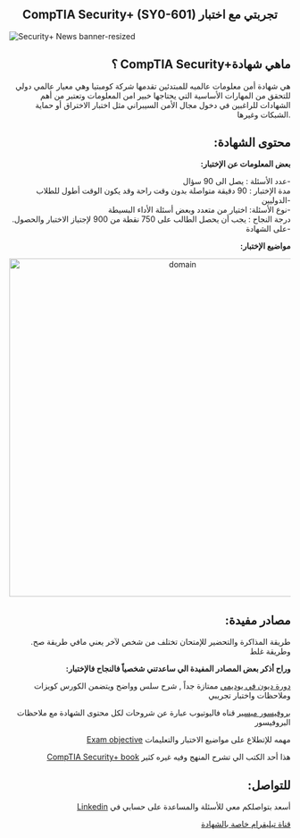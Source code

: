 ## <div align="center">CompTIA Security+ (SY0-601) تجربتي مع اختبار</div> 

![Security+ News banner-resized](https://user-images.githubusercontent.com/81482684/133908115-65be8326-8ed3-4609-beeb-141012b58f71.png)


## <div align="right">؟ CompTIA Security+ماهي شهادة</div>
<div align="right">هي شهادة أمن معلومات عالميه للمبتدئين تقدمها شركة كومبتيا وهي معيار عالمي دولي  للتحقق من المهارات الأساسية التي يحتاجها خبير امن المعلومات
وتعتبر من أهم الشهادات للراغبين في دخول مجال الأمن السيبراني مثل اختبار الاختراق أو حماية الشبكات وغيرها.</div>

## <div align="right">:محتوى الشهادة</div>
**<div align="right">
:بعض المعلومات عن الإختبار</div>**
  <div align="right">
 عدد الأسئلة : يصل الى 90 سؤال-<br />
 مدة الإختبار : 90 دقيقة متواصلة بدون وقت راحة وقد يكون الوقت أطول للطلاب الدوليين-<br />
 نوع الأسئلة: اختيار من متعدد وبعض أسئلة الأداء البسيطة-<br />
 .درجة النجاح : يجب أن يحصل الطالب على 750 نقطة من 900 لإجتياز الاختبار والحصول على الشهادة-<br />
</div>

**<div align="right">
:مواضيع الإختبار</div>**
<div align="center"><img width="605" alt="domain" src="https://user-images.githubusercontent.com/81482684/133929624-bf80bde4-23fd-4914-b9e4-58bc03a83130.PNG"></div>

## <div align="right">:مصادر مفيدة</div>
<div align="right">
   .طريقة المذاكرة والتحضير للإمتحان تختلف من شخص لآخر يعني مافي طريقة صح وطريقة غلط<br/>
</div>

**<div align="right">:وراح أذكر بعض المصادر المفيدة الي ساعدتني شخصياً فالنجاح فالإختبار</div>**

<div align="right">
  
[دورة ديون في يوديمي](https://www.udemy.com/course/securityplus/) ممتازة   جداً , شرح سلس وواضح ويتضمن الكورس كويزات وملاحظات واختبار تجريبي

[بروفيسور ميسير](https://youtube.com/playlist?list=PLG49S3nxzAnkL2ulFS3132mOVKuzzBxA8) قناه فاليوتيوب عبارة عن شروحات لكل محتوى الشهادة مع ملاحظات البروفيسور

[Exam objective](https://github.com/roaya98/Security-plus-SY0-601/files/7192835/CompTIASY0601Securityplus.pdf) مهمه للإتطلاع على مواضيع الاختبار والتعليمات

[CompTIA Security+ book](https://github.com/roaya98/Security-plus-SY0-601/files/7192873/CompTIA.Security_.SY0-601.pdf) هذا أحد الكتب الي تشرح المنهج وفيه غيره كثير
  
</div>

## <div align="right">:للتواصل</div>
<div align="right">
  
[Linkedin](https://www.linkedin.com/in/roaya-alansari) أسعد بتواصلكم معي للأسئلة والمساعدة على حسابي في

[قناة تيليقرام خاصة بالشهادة](https://t.me/letsgosecurity) 


